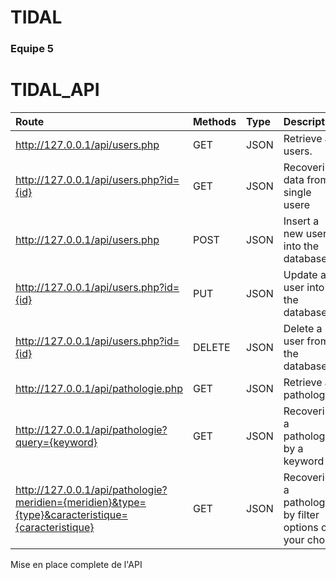 # TIDAL

### Equipe 5

# TIDAL_API
Route  | Methods         | Type | Description |
| :--------------- |:--------------- |:----- |:-----
| http://127.0.0.1/api/users.php  |   GET   |  JSON  | Retrieve all users. |
| http://127.0.0.1/api/users.php?id={id}  | GET  |   JSON  |   Recovering data from a single usere |
| http://127.0.0.1/api/users.php  | POST   |    JSON  |    Insert a new user into the database |
| http://127.0.0.1/api/users.php?id={id} | PUT     |    JSON   |    Update a user into the database |
| http://127.0.0.1/api/users.php?id={id} | DELETE     |    JSON   |    Delete a user from the database |
| http://127.0.0.1/api/pathologie.php  | GET  |   JSON | Retrieve all pathologies |
| http://127.0.0.1/api/pathologie?query={keyword}  | GET  |   JSON | Recovering a pathologie by a keyword |
| http://127.0.0.1/api/pathologie?meridien={meridien}&type={type}&caracteristique={caracteristique}  | GET  |   JSON | Recovering a pathologie by filter options of your choice |

Mise en place complete de l'API 
